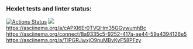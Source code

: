 ### Hexlet tests and linter status:
[![Actions Status](https://github.com/solovjovaj/frontend-project-44/workflows/hexlet-check/badge.svg)](https://github.com/solovjovaj/frontend-project-44/actions)
<a href="https://codeclimate.com/github/solovjovaj/frontend-project-44/maintainability"><img src="https://api.codeclimate.com/v1/badges/e0c1462c34a70aa0887f/maintainability" /></a>https://asciinema.org/a/cAPXl6Er0TVQHm35GGywumhBc
https://asciinema.org/connect/8a9335c5-9252-417a-ae44-59a4394126e5
https://asciinema.org/a/TlPGRJwxjO9nuMBvKyF58PFzy
